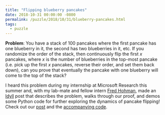 ```yaml
---
title: "Flipping blueberry pancakes"
date: 2018-10-31 00:00:00 -0800
permalink: /puzzle/2018/10/31/blueberry-pancakes.html
tags:
  - puzzle
---
```


**Problem**: You have a stack of 100 pancakes where the first pancake has one blueberry in it, the second has two blueberries in it, etc. If you randomize the order of the stack, then continuously flip the first _x_ pancakes, where _x_ is the number of blueberries in the top-most pancake (i.e. pick up the first _x_ pancakes, reverse their order, and set them back down), can you prove that eventually the pancake with one blueberry will come to the top of the stack?

I heard this problem during my internship at Microsoft Research this summer and, with my lab-mate and fellow intern [Fred Hohman](https://fredhohman.com/), made an [Idyll](https://idyll-lang.org/) post that describes the problem, walks through our proof, and demos some Python code for further exploring the dynamics of pancake flipping! Check out our [post](https://idyll.pub/post/blueberry-pancakes-28b1a2e1a8986c44ac091f08/) and the [accompanying code](https://github.com/fredhohman/blueberry-pancakes).
